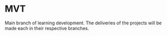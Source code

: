 # MVT
Main branch of learning development. The deliveries of the projects will be made each in their respective branches.
